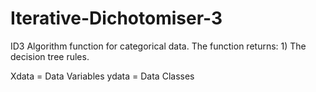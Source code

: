 # Iterative-Dichotomiser-3
ID3 Algorithm function for categorical data. The function returns: 1) The decision tree rules.

Xdata = Data Variables
ydata = Data Classes
